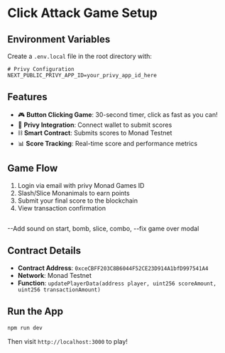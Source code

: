 # Click Attack Game Setup

## Environment Variables

Create a `.env.local` file in the root directory with:

```env
# Privy Configuration
NEXT_PUBLIC_PRIVY_APP_ID=your_privy_app_id_here

```

## Features

- 🎮 **Button Clicking Game**: 30-second timer, click as fast as you can!
- 🔗 **Privy Integration**: Connect wallet to submit scores
- ⛓️ **Smart Contract**: Submits scores to Monad Testnet
- 📊 **Score Tracking**: Real-time score and performance metrics

## Game Flow

1. Login via email with privy Monad Games ID
2. Slash/Slice Monanimals to earn points
3. Submit your final score to the blockchain
4. View transaction confirmation

##

--Add sound on start, bomb, slice, combo,
--fix game over modal

## Contract Details

- **Contract Address**: `0xceCBFF203C8B6044F52CE23D914A1bfD997541A4`
- **Network**: Monad Testnet
- **Function**: `updatePlayerData(address player, uint256 scoreAmount, uint256 transactionAmount)`

## Run the App

```bash
npm run dev
```

Then visit `http://localhost:3000` to play!

